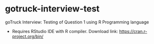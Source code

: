 # gotruck-interview-test
goTruck Interview: Testing of Question 1 using R Programming language
* Requires RStudio IDE with R compiler. Download link: https://cran.r-project.org/bin/

